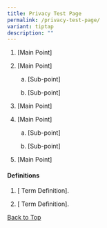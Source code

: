 ```yaml
---
title: Privacy Test Page
permalink: /privacy-test-page/
variant: tiptap
description: ""
---
```

<ol id="privacy-top">
    <li><p>[Main Point]</p></li>
    <li><p>[Main Point]</p></li>
    <ul style="list-style-type: lower-alpha">
        <li><p>[Sub-point]</p></li>
        <li><p>[Sub-point]</p></li>
    </ul>
    <li><p>[Main Point]</p></li>
    <li><p>[Main Point]</p></li>
    <ul style="list-style-type: lower-alpha">
        <li><p>[Sub-point]</p></li>
        <li><p>[Sub-point]</p></li>
    </ul>
    <li><p>[Main Point]</p></li>
</ol>

<h4>Definitions</h4>
<ol>
    <li><p>[ Term Definition].</p></li>
     <li><p>[ Term Definition].</p></li>
</ol>

<p><a href="#privacy-top">Back to Top</a></p>